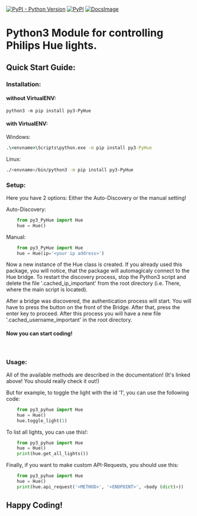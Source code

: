 [![PyPI - Python Version](https://img.shields.io/pypi/pyversions/py3-PyHue?style=for-the-badge&logo=python&logoColor=green)](https://python.org)
[![PyPI](https://img.shields.io/pypi/v/py3-pyhue?label=py3-PyHue&logo=python&logoColor=green&style=for-the-badge)](https://pypi.org/project/py3-PyHue/)
[![DocsImage](https://img.shields.io/badge/Documentation-click%20here!-informational?style=for-the-badge)](https://jkam.notion.site/PyHue-6a7655a97f0249729a5dc729dd801cf0)
# Python3 Module for controlling Philips Hue lights.
## Quick Start Guide:
### Installation:
#### without VirtualENV:
```
python3 -m pip install py3-PyHue
```

#### with VirtualENV:
Windows:
```cmd
.\<envname>\Scripts\python.exe -m pip install py3-PyHue
```
Linux: 
```bash
./<envname>/bin/python3 -m pip install py3-PyHue
```

### Setup:
Here you have 2 options: Either the Auto-Discovery or the manual setting!

Auto-Discovery:
```python
    from py3_PyHue import Hue
    hue = Hue()
```
Manual:
```python
    from py3_PyHue import Hue
    hue = Hue(ip='<your ip address>')
```

Now a new instance of the Hue class is created. If you already used this package, you will notice, that the package will automagicaly connect to the Hue bridge. To restart the discovery process, stop the Python3 script and delete the file '.cached_ip_important' from the root directory (i.e. There, where the main script is located).

After a bridge was discovered, the authentication process will start. You will have to press the button on the front of the Bridge. After that, press the enter key to proceed. After this process you will have a new file '.cached_username_important' in the root directory.

#### Now you can start coding!
⠀
### Usage:
All of the available methods are described in the documentation! (It's linked above! You should really check it out!)

But for example, to toggle the light with the id '1', you can use the following code:
```python
    from py3_pyhue import Hue
    hue = Hue()
    hue.toggle_light(1)
```

To list all lights, you can use this!:
```python
    from py3_pyhue import Hue
    hue = Hue()
    print(hue.get_all_lights())
```

Finally, if you want to make custom API-Requests, you should use this:
```python
    from py3_pyhue import Hue
    hue = Hue()
    print(hue.api_request('<METHOD>', '<ENDPOINT>', <body (dict)>))
```

## Happy Coding!